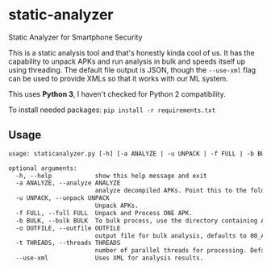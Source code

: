 # static-analyzer

Static Analyzer for Smartphone Security

This is a static analysis tool and that's honestly kinda cool of us. It has the capability to unpack APKs and run analysis in bulk and speeds itself up using threading. The default file output is JSON, though the `--use-xml` flag can be used to provide XMLs so that it works with our ML system.

This uses **Python 3**, I haven't checked for Python 2 compatibility.

To install needed packages: `pip install -r requirements.txt`

## Usage

```txt
usage: staticanalyzer.py [-h] [-a ANALYZE | -u UNPACK | -f FULL | -b BULK] [-o OUTFILE] [-t THREADS] [--use-xml]

optional arguments:
  -h, --help            show this help message and exit
  -a ANALYZE, --analyze ANALYZE
                        analyze decompiled APKs. Point this to the folder produced by apktool or the -u flag.
  -u UNPACK, --unpack UNPACK
                        Unpack APKs.
  -f FULL, --full FULL  Unpack and Process ONE APK.
  -b BULK, --bulk BULK  To bulk process, use the directory containing ALL target files/folders.
  -o OUTFILE, --outfile OUTFILE
                        output file for bulk analysis, defaults to 00_AnalysisResults
  -t THREADS, --threads THREADS
                        number of parallel threads for processing. Default is 8
  --use-xml             Uses XML for analysis results.
```
